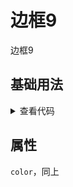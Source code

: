 <!-- 加载 demo 组件 start -->
<script setup>
import demo from './demo.vue'
</script>
<!-- 加载 demo 组件 end -->

<!-- 正文开始 -->

# 边框9

边框9

## 基础用法
<ClientOnly>
  <demo />
</ClientOnly>
<details>
<summary>查看代码</summary>

<<< @/Border/BorderBox9/demo.vue

</details>

## 属性
`color`，同上